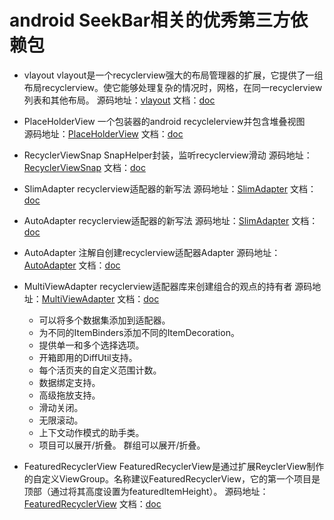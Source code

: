 # android SeekBar相关的优秀第三方依赖包

* vlayout vlayout是一个recyclerview强大的布局管理器的扩展，它提供了一组布局recyclerview。使它能够处理复杂的情况时，网格，在同一recyclerview列表和其他布局。 
源码地址：[vlayout](https://github.com/alibaba/vlayout) 文档：[doc](https://github.com/alibaba/vlayout/blob/master/README-ch.md)

* PlaceHolderView 一个包装器的android recyclelerview并包含堆叠视图  
源码地址：[PlaceHolderView](https://github.com/janishar/PlaceHolderView) 文档：[doc](https://github.com/janishar/PlaceHolderView/blob/master/README.md)

* RecyclerViewSnap SnapHelper封装，监听recyclerview滑动
源码地址：[RecyclerViewSnap](https://github.com/rubensousa/RecyclerViewSnap) 文档：[doc](https://github.com/rubensousa/RecyclerViewSnap/blob/master/README.md)

* SlimAdapter recyclerview适配器的新写法
源码地址：[SlimAdapter](https://github.com/MEiDIK/SlimAdapter) 文档：[doc](https://github.com/MEiDIK/SlimAdapter/blob/master/README.md)

* AutoAdapter recyclerview适配器的新写法
源码地址：[SlimAdapter](https://github.com/MEiDIK/SlimAdapter) 文档：[doc](https://github.com/MEiDIK/SlimAdapter/blob/master/README.md)

* AutoAdapter 注解自创建recyclerview适配器Adapter
源码地址：[AutoAdapter](https://github.com/mnayef95/AutoAdapter) 文档：[doc](https://github.com/mnayef95/AutoAdapter/blob/master/README.md)

* MultiViewAdapter recyclerview适配器库来创建组合的观点的持有者
源码地址：[MultiViewAdapter](https://github.com/DevAhamed/MultiViewAdapter) 文档：[doc](https://github.com/DevAhamed/MultiViewAdapter/blob/master/README.md)
	* 可以将多个数据集添加到适配器。
	* 为不同的ItemBinders添加不同的ItemDecoration。
	* 提供单一和多个选择选项。
	* 开箱即用的DiffUtil支持。
	* 每个活页夹的自定义范围计数。
	* 数据绑定支持。
	* 高级拖放支持。
	* 滑动关闭。
	* 无限滚动。
	* 上下文动作模式的助手类。
	* 项目可以展开/折叠。
群组可以展开/折叠。

* FeaturedRecyclerView FeaturedRecyclerView是通过扩展ReyclerView制作的自定义ViewGroup。名称建议FeaturedRecyclerView，它的第一个项目是顶部（通过将其高度设置为featuredItemHeight）。
源码地址：[FeaturedRecyclerView](https://github.com/developer-shivam/FeaturedRecyclerView) 文档：[doc](https://github.com/developer-shivam/FeaturedRecyclerView/blob/master/README.md)

